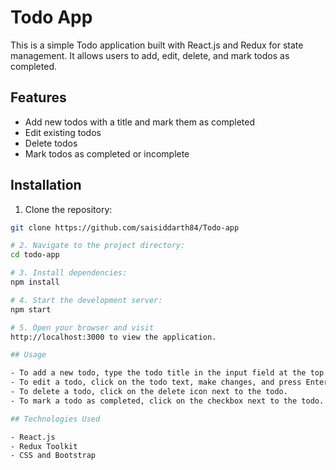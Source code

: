 # Todo App

This is a simple Todo application built with React.js and Redux for state management. It allows users to add, edit, delete, and mark todos as completed.

## Features

- Add new todos with a title and mark them as completed
- Edit existing todos
- Delete todos
- Mark todos as completed or incomplete

## Installation

1. Clone the repository:

```bash
git clone https://github.com/saisiddarth84/Todo-app

# 2. Navigate to the project directory:
cd todo-app

# 3. Install dependencies:
npm install

# 4. Start the development server:
npm start

# 5. Open your browser and visit 
http://localhost:3000 to view the application.

## Usage

- To add a new todo, type the todo title in the input field at the top and press Enter.
- To edit a todo, click on the todo text, make changes, and press Enter.
- To delete a todo, click on the delete icon next to the todo.
- To mark a todo as completed, click on the checkbox next to the todo.

## Technologies Used

- React.js
- Redux Toolkit
- CSS and Bootstrap 